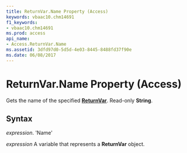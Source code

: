 ```yaml
---
title: ReturnVar.Name Property (Access)
keywords: vbaac10.chm14691
f1_keywords:
- vbaac10.chm14691
ms.prod: access
api_name:
- Access.ReturnVar.Name
ms.assetid: 3dfd97d0-5d5d-4e03-8445-8488fd37f90e
ms.date: 06/08/2017
---
```



# ReturnVar.Name Property (Access)

Gets the name of the specified  **[ReturnVar](Access.ReturnVar.md)**. Read-only **String**.


## Syntax

 _expression_. 'Name'

 _expression_ A variable that represents a **ReturnVar** object.


